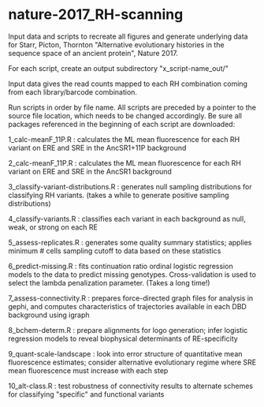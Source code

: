 # nature-2017_RH-scanning

Input data and scripts to recreate all figures and generate underlying data for Starr, Picton, Thornton "Alternative evolutionary histories in the sequence space of an ancient protein", Nature 2017.

For each script, create an output subdirectory "x_script-name_out/"

Input data gives the read counts mapped to each RH combination coming from each library/barcode combination.

Run scripts in order by file name. All scripts are preceded by a pointer to the source file location, which needs to be changed accordingly. Be sure all packages referenced in the beginning of each script are downloaded:

1_calc-meanF_11P.R : calculates the ML mean fluorescence for each RH variant on ERE and SRE in the AncSR1+11P background

2_calc-meanF_11P.R : calculates the ML mean fluorescence for each RH variant on ERE and SRE in the AncSR1 background

3_classify-variant-distributions.R : generates null sampling distributions for classifying RH variants. (takes a while to generate positive sampling distributions)

4_classify-variants.R : classifies each variant in each background as null, weak, or strong on each RE

5_assess-replicates.R : generates some quality summary statistics; applies minimum # cells sampling cutoff to data based on these statistics

6_predict-missing.R : fits continuation ratio ordinal logistic regression models to the data to predict missing genotypes. Cross-validation is used to select the lambda penalization parameter. (Takes a long time!)

7_assess-connectivity.R : prepares force-directed graph files for analysis in gephi, and computes characteristics of trajectories available in each DBD background using igraph

8_bchem-determ.R : prepare alignments for logo generation; infer logistic regression models to reveal biophysical determinants of RE-specificity

9_quant-scale-landscape : look into error structure of quantitative mean fluorescence estimates; consider alternative evolutionary regime where SRE mean fluorescence must increase with each step 

10_alt-class.R : test robustness of connectivity results to alternate schemes for classifying "specific" and functional variants
